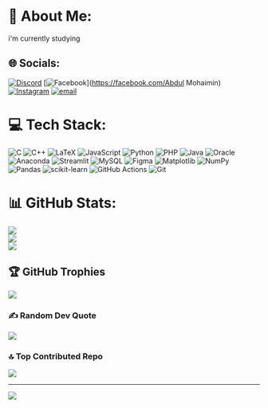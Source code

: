 # 💫 About Me:
i'm currently studying


## 🌐 Socials:
[![Discord](https://img.shields.io/badge/Discord-%237289DA.svg?logo=discord&logoColor=white)](https://discord.gg/mohaimin#8585) [![Facebook](https://img.shields.io/badge/Facebook-%231877F2.svg?logo=Facebook&logoColor=white)](https://facebook.com/Abdul Mohaimin) [![Instagram](https://img.shields.io/badge/Instagram-%23E4405F.svg?logo=Instagram&logoColor=white)](https://instagram.com/_._mohaimin_._) [![email](https://img.shields.io/badge/Email-D14836?logo=gmail&logoColor=white)](mailto:amohaimin099@gmail.com) 

# 💻 Tech Stack:
![C](https://img.shields.io/badge/c-%2300599C.svg?style=for-the-badge&logo=c&logoColor=white) ![C++](https://img.shields.io/badge/c++-%2300599C.svg?style=for-the-badge&logo=c%2B%2B&logoColor=white) ![LaTeX](https://img.shields.io/badge/latex-%23008080.svg?style=for-the-badge&logo=latex&logoColor=white) ![JavaScript](https://img.shields.io/badge/javascript-%23323330.svg?style=for-the-badge&logo=javascript&logoColor=%23F7DF1E) ![Python](https://img.shields.io/badge/python-3670A0?style=for-the-badge&logo=python&logoColor=ffdd54) ![PHP](https://img.shields.io/badge/php-%23777BB4.svg?style=for-the-badge&logo=php&logoColor=white) ![Java](https://img.shields.io/badge/java-%23ED8B00.svg?style=for-the-badge&logo=openjdk&logoColor=white) ![Oracle](https://img.shields.io/badge/Oracle-F80000?style=for-the-badge&logo=oracle&logoColor=white) ![Anaconda](https://img.shields.io/badge/Anaconda-%2344A833.svg?style=for-the-badge&logo=anaconda&logoColor=white) ![Streamlit](https://img.shields.io/badge/Streamlit-%23FE4B4B.svg?style=for-the-badge&logo=streamlit&logoColor=white) ![MySQL](https://img.shields.io/badge/mysql-4479A1.svg?style=for-the-badge&logo=mysql&logoColor=white) ![Figma](https://img.shields.io/badge/figma-%23F24E1E.svg?style=for-the-badge&logo=figma&logoColor=white) ![Matplotlib](https://img.shields.io/badge/Matplotlib-%23ffffff.svg?style=for-the-badge&logo=Matplotlib&logoColor=black) ![NumPy](https://img.shields.io/badge/numpy-%23013243.svg?style=for-the-badge&logo=numpy&logoColor=white) ![Pandas](https://img.shields.io/badge/pandas-%23150458.svg?style=for-the-badge&logo=pandas&logoColor=white) ![scikit-learn](https://img.shields.io/badge/scikit--learn-%23F7931E.svg?style=for-the-badge&logo=scikit-learn&logoColor=white) ![GitHub Actions](https://img.shields.io/badge/github%20actions-%232671E5.svg?style=for-the-badge&logo=githubactions&logoColor=white) ![Git](https://img.shields.io/badge/git-%23F05033.svg?style=for-the-badge&logo=git&logoColor=white)
# 📊 GitHub Stats:
![](https://github-readme-stats.vercel.app/api?username=Abdul-Mohaimin-099&theme=dark&hide_border=false&include_all_commits=false&count_private=false)<br/>
![](https://nirzak-streak-stats.vercel.app/?user=Abdul-Mohaimin-099&theme=dark&hide_border=false)<br/>
![](https://github-readme-stats.vercel.app/api/top-langs/?username=Abdul-Mohaimin-099&theme=dark&hide_border=false&include_all_commits=false&count_private=false&layout=compact)

## 🏆 GitHub Trophies
![](https://github-profile-trophy.vercel.app/?username=Abdul-Mohaimin-099&theme=radical&no-frame=false&no-bg=true&margin-w=4)

### ✍️ Random Dev Quote
![](https://quotes-github-readme.vercel.app/api?type=horizontal&theme=radical)

### 🔝 Top Contributed Repo
![](https://github-contributor-stats.vercel.app/api?username=Abdul-Mohaimin-099&limit=5&theme=dark&combine_all_yearly_contributions=true)

---
[![](https://visitcount.itsvg.in/api?id=Abdul-Mohaimin-099&icon=0&color=0)](https://visitcount.itsvg.in)

<!-- Proudly created with GPRM ( https://gprm.itsvg.in ) -->
